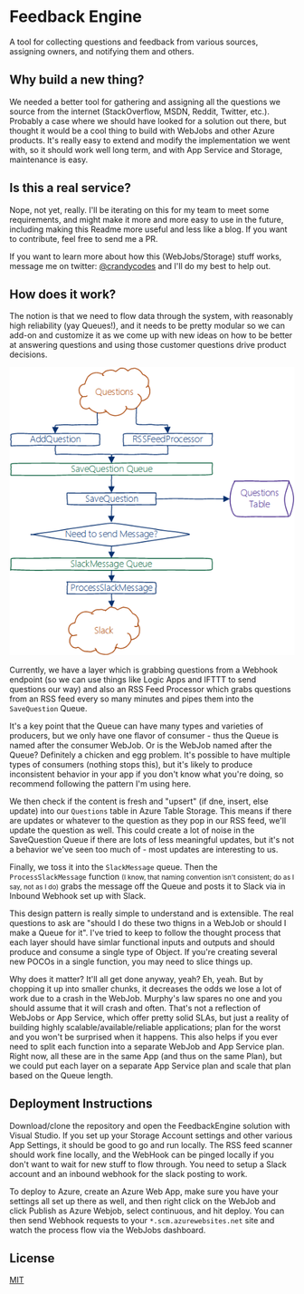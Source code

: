 # Feedback Engine

A tool for collecting questions and feedback from various sources, assigning owners, and notifying them and others.

## Why build a new thing?

We needed a better tool for gathering and assigning all the questions we source from the internet (StackOverflow, MSDN, Reddit, Twitter, etc.). Probably a case where we should have looked for a solution out there, but thought it would be a cool thing to build with WebJobs and other Azure products. It's really easy to extend and modify the implementation we went with, so it should work well long term, and with App Service and Storage, maintenance is easy.

## Is this a real service?

Nope, not yet, really. I'll be iterating on this for my team to meet some requirements, and might make it more and more easy to use in the future, including making this Readme more useful and less like a blog. If you want to contribute, feel free to send me a PR.

If you want to learn more about how this (WebJobs/Storage) stuff works, message me on twitter: [@crandycodes](https://twitter.com/crandycodes) and I'll do my best to help out.

## How does it work?

The notion is that we need to flow data through the system, with reasonably high reliability (yay Queues!), and it needs to be pretty modular so we can add-on and customize it as we come up with new ideas on how to be better at answering questions and using those customer questions drive product decisions.

![Architecture Diagram of how we feed messages in from Slack](./slack-architecture.png)

Currently, we have a layer which is grabbing questions from a Webhook endpoint (so we can use things like Logic Apps and IFTTT to send questions our way) and also an RSS Feed Processor which grabs questions from an RSS feed every so many minutes and pipes them into the `SaveQuestion` Queue.

It's a key point that the Queue can have many types and varieties of producers, but we only have one flavor of consumer - thus the Queue is named after the consumer WebJob. Or is the WebJob named after the Queue? Definitely a chicken and egg problem. It's possible to have multiple types of consumers (nothing stops this), but it's likely to produce inconsistent behavior in your app if you don't know what you're doing, so recommend following the pattern I'm using here.

We then check if the content is fresh and "upsert" (if dne, insert, else update) into our `Questions` table in Azure Table Storage. This means if there are updates or whatever to the question as they pop in our RSS feed, we'll update the question as well. This could create a lot of noise in the SaveQuestion Queue if there are lots of less meaningful updates, but it's not a behavior we've seen too much of - most updates are interesting to us.

Finally, we toss it into the `SlackMessage` queue. Then the `ProcessSlackMessage` function <small>(I know, that naming convention isn't consistent; do as I say, not as I do)</small> grabs the message off the Queue and posts it to Slack via in Inbound Webhook set up with Slack.

This design pattern is really simple to understand and is extensible. The real questions to ask are "should I do these two thigns in a WebJob or should I make a Queue for it". I've tried to keep to follow the thought process that each layer should have simlar functional inputs and outputs and should produce and consume a single type of Object. If you're creating several new POCOs in a single function, you may need to slice things up.

Why does it matter? It'll all get done anyway, yeah? Eh, yeah. But by chopping it up into smaller chunks, it decreases the odds we lose a lot of work due to a crash in the WebJob. Murphy's law spares no one and you should assume that it will crash and often. That's not a reflection of WebJobs or App Service, which offer pretty solid SLAs, but just a reality of building highly scalable/available/reliable applications; plan for the worst and you won't be surprised when it happens. This also helps if you ever need to split each function into a separate WebJob and App Service plan. Right now, all these are in the same App (and thus on the same Plan), but we could put each layer on a separate App Service plan and scale that plan based on the Queue length.

## Deployment Instructions

Download/clone the repository and open the FeedbackEngine solution with Visual Studio. If you set up your Storage Account settings and other various App Settings, it should be good to go and run locally. The RSS feed scanner should work fine locally, and the WebHook can be pinged locally if you don't want to wait for new stuff to flow through. You need to setup a Slack account and an inbound webhook for the slack posting to work.

To deploy to Azure, create an Azure Web App, make sure you have your settings all set up there as well, and then right click on the WebJob and click Publish as Azure Webjob, select continuous, and hit deploy. You can then send Webhook requests to your `*.scm.azurewebsites.net` site and watch the process flow via the WebJobs dashboard.

## License

[MIT](./LICENSE)
